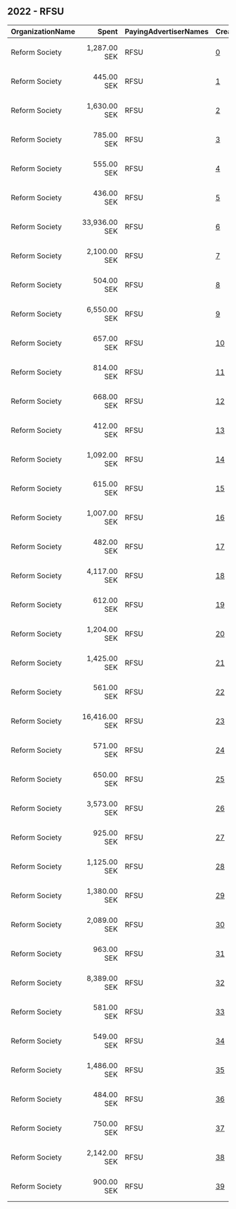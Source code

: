 ## 2022 - RFSU 
|OrganizationName|Spent|PayingAdvertiserNames|CreativeUrls|Impressions|Genders|AgeBrackets|CountryCodes|BillingAddresses|CandidateBallotInformation|
|:---|---:|:---|:---|---:|:---|:---|:---|:---|:---|
|Reform Society|1,287.00 SEK|RFSU|[0](https://www.snap.com/political-ads/asset/184d5321d4b26bfaf383add24d18fe6e20ae634053ac08b3ec2d6ecc7a6a48fe?mediaType=mp4)|38,121||16+|sweden|"Kungsgatan 18,Stockholm,111 35,SE"|Hands off|
|Reform Society|445.00 SEK|RFSU|[1](https://www.snap.com/political-ads/asset/703488a338d5de6fa1e15157de79bca1885a60b1a5225acbdf9f149044669c8a?mediaType=mp4)|11,961||16+|sweden|"Kungsgatan 18,Stockholm,111 35,SE"|Hands off|
|Reform Society|1,630.00 SEK|RFSU|[2](https://www.snap.com/political-ads/asset/f8b9f2f8f908b023ee0080dee93840fb25da44bdd689fb16ff18d6898f5d2bff?mediaType=mp4)|48,820||16+|sweden|"Kungsgatan 18,Stockholm,111 35,SE"|Hands off|
|Reform Society|785.00 SEK|RFSU|[3](https://www.snap.com/political-ads/asset/eb5d1f0d77aa8d6f82473a9ad5eb48170b5c7579fcc86bbb8d91b5a509a786c8?mediaType=mp4)|25,465||16+|sweden|"Kungsgatan 18,Stockholm,111 35,SE"|Hands off|
|Reform Society|555.00 SEK|RFSU|[4](https://www.snap.com/political-ads/asset/eb5d1f0d77aa8d6f82473a9ad5eb48170b5c7579fcc86bbb8d91b5a509a786c8?mediaType=mp4)|16,723||16-35|sweden|"Kungsgatan 18,Stockholm,111 35,SE"|Hands off|
|Reform Society|436.00 SEK|RFSU|[5](https://www.snap.com/political-ads/asset/eb5d1f0d77aa8d6f82473a9ad5eb48170b5c7579fcc86bbb8d91b5a509a786c8?mediaType=mp4)|11,224||16+|sweden|"Kungsgatan 18,Stockholm,111 35,SE"|Hands off|
|Reform Society|33,936.00 SEK|RFSU|[6](https://www.snap.com/political-ads/asset/ca05ce0e3cb36de893af100de5a2c74b5e8599798b56bf21580b497c8c487b3b?mediaType=mp4)|778,700||16-35|sweden|"Kungsgatan 18,Stockholm,111 35,SE"|Hands off|
|Reform Society|2,100.00 SEK|RFSU|[7](https://www.snap.com/political-ads/asset/e079a3f93e1075a8265f419e6056458b4e3e59feadfd9cf7d6c8fcdf04e171b8?mediaType=mp4)|88,374||16+|sweden|"Kungsgatan 18,Stockholm,111 35,SE"|Hands off|
|Reform Society|504.00 SEK|RFSU|[8](https://www.snap.com/political-ads/asset/184d5321d4b26bfaf383add24d18fe6e20ae634053ac08b3ec2d6ecc7a6a48fe?mediaType=mp4)|12,883||16+|sweden|"Kungsgatan 18,Stockholm,111 35,SE"|Hands off|
|Reform Society|6,550.00 SEK|RFSU|[9](https://www.snap.com/political-ads/asset/f8b9f2f8f908b023ee0080dee93840fb25da44bdd689fb16ff18d6898f5d2bff?mediaType=mp4)|161,019||16+|sweden|"Kungsgatan 18,Stockholm,111 35,SE"|Hands off|
|Reform Society|657.00 SEK|RFSU|[10](https://www.snap.com/political-ads/asset/703488a338d5de6fa1e15157de79bca1885a60b1a5225acbdf9f149044669c8a?mediaType=mp4)|21,528||16+|sweden|"Kungsgatan 18,Stockholm,111 35,SE"|Hands off|
|Reform Society|814.00 SEK|RFSU|[11](https://www.snap.com/political-ads/asset/57432a5e9274533eeeecc4bf1bc856fa4e8208ee3cc16d6f2e9cc9580348aed9?mediaType=mp4)|27,546||16+|sweden|"Kungsgatan 18,Stockholm,111 35,SE"|Hands off|
|Reform Society|668.00 SEK|RFSU|[12](https://www.snap.com/political-ads/asset/703488a338d5de6fa1e15157de79bca1885a60b1a5225acbdf9f149044669c8a?mediaType=mp4)|24,088||16-35|sweden|"Kungsgatan 18,Stockholm,111 35,SE"|Hands off|
|Reform Society|412.00 SEK|RFSU|[13](https://www.snap.com/political-ads/asset/703488a338d5de6fa1e15157de79bca1885a60b1a5225acbdf9f149044669c8a?mediaType=mp4)|10,926||16+|sweden|"Kungsgatan 18,Stockholm,111 35,SE"|Hands off|
|Reform Society|1,092.00 SEK|RFSU|[14](https://www.snap.com/political-ads/asset/703488a338d5de6fa1e15157de79bca1885a60b1a5225acbdf9f149044669c8a?mediaType=mp4)|46,127||16+|sweden|"Kungsgatan 18,Stockholm,111 35,SE"|Hands off|
|Reform Society|615.00 SEK|RFSU|[15](https://www.snap.com/political-ads/asset/eb5d1f0d77aa8d6f82473a9ad5eb48170b5c7579fcc86bbb8d91b5a509a786c8?mediaType=mp4)|20,666||16+|sweden|"Kungsgatan 18,Stockholm,111 35,SE"|Hands off|
|Reform Society|1,007.00 SEK|RFSU|[16](https://www.snap.com/political-ads/asset/eb5d1f0d77aa8d6f82473a9ad5eb48170b5c7579fcc86bbb8d91b5a509a786c8?mediaType=mp4)|40,873||16+|sweden|"Kungsgatan 18,Stockholm,111 35,SE"|Hands off|
|Reform Society|482.00 SEK|RFSU|[17](https://www.snap.com/political-ads/asset/703488a338d5de6fa1e15157de79bca1885a60b1a5225acbdf9f149044669c8a?mediaType=mp4)|16,547||16+|sweden|"Kungsgatan 18,Stockholm,111 35,SE"|Hands off|
|Reform Society|4,117.00 SEK|RFSU|[18](https://www.snap.com/political-ads/asset/57432a5e9274533eeeecc4bf1bc856fa4e8208ee3cc16d6f2e9cc9580348aed9?mediaType=mp4)|166,146||16+|sweden|"Kungsgatan 18,Stockholm,111 35,SE"|Hands off|
|Reform Society|612.00 SEK|RFSU|[19](https://www.snap.com/political-ads/asset/e079a3f93e1075a8265f419e6056458b4e3e59feadfd9cf7d6c8fcdf04e171b8?mediaType=mp4)|20,442||16+|sweden|"Kungsgatan 18,Stockholm,111 35,SE"|Hands off|
|Reform Society|1,204.00 SEK|RFSU|[20](https://www.snap.com/political-ads/asset/703488a338d5de6fa1e15157de79bca1885a60b1a5225acbdf9f149044669c8a?mediaType=mp4)|47,467||16+|sweden|"Kungsgatan 18,Stockholm,111 35,SE"|Hands off|
|Reform Society|1,425.00 SEK|RFSU|[21](https://www.snap.com/political-ads/asset/184d5321d4b26bfaf383add24d18fe6e20ae634053ac08b3ec2d6ecc7a6a48fe?mediaType=mp4)|43,667||16+|sweden|"Kungsgatan 18,Stockholm,111 35,SE"|Hands off|
|Reform Society|561.00 SEK|RFSU|[22](https://www.snap.com/political-ads/asset/f8b9f2f8f908b023ee0080dee93840fb25da44bdd689fb16ff18d6898f5d2bff?mediaType=mp4)|18,991||16-35|sweden|"Kungsgatan 18,Stockholm,111 35,SE"|Hands off|
|Reform Society|16,416.00 SEK|RFSU|[23](https://www.snap.com/political-ads/asset/ca05ce0e3cb36de893af100de5a2c74b5e8599798b56bf21580b497c8c487b3b?mediaType=mp4)|415,421||16+|sweden|"Kungsgatan 18,Stockholm,111 35,SE"|Hands off|
|Reform Society|571.00 SEK|RFSU|[24](https://www.snap.com/political-ads/asset/57432a5e9274533eeeecc4bf1bc856fa4e8208ee3cc16d6f2e9cc9580348aed9?mediaType=mp4)|19,681||16+|sweden|"Kungsgatan 18,Stockholm,111 35,SE"|Hands off|
|Reform Society|650.00 SEK|RFSU|[25](https://www.snap.com/political-ads/asset/184d5321d4b26bfaf383add24d18fe6e20ae634053ac08b3ec2d6ecc7a6a48fe?mediaType=mp4)|22,394||16-35|sweden|"Kungsgatan 18,Stockholm,111 35,SE"|Hands off|
|Reform Society|3,573.00 SEK|RFSU|[26](https://www.snap.com/political-ads/asset/ca05ce0e3cb36de893af100de5a2c74b5e8599798b56bf21580b497c8c487b3b?mediaType=mp4)|101,867||16+|sweden|"Kungsgatan 18,Stockholm,111 35,SE"|Hands off|
|Reform Society|925.00 SEK|RFSU|[27](https://www.snap.com/political-ads/asset/fa3b4385aab39854399319f12e3ebae66500da06ceb2fb6b0d10fd87a2d6b187?mediaType=mp4)|33,085||16-35|sweden|"Kungsgatan 18,Stockholm,111 35,SE"|Hands off|
|Reform Society|1,125.00 SEK|RFSU|[28](https://www.snap.com/political-ads/asset/f8b9f2f8f908b023ee0080dee93840fb25da44bdd689fb16ff18d6898f5d2bff?mediaType=mp4)|42,459||16+|sweden|"Kungsgatan 18,Stockholm,111 35,SE"|Hands off|
|Reform Society|1,380.00 SEK|RFSU|[29](https://www.snap.com/political-ads/asset/ca05ce0e3cb36de893af100de5a2c74b5e8599798b56bf21580b497c8c487b3b?mediaType=mp4)|41,666||16+|sweden|"Kungsgatan 18,Stockholm,111 35,SE"|Hands off|
|Reform Society|2,089.00 SEK|RFSU|[30](https://www.snap.com/political-ads/asset/57432a5e9274533eeeecc4bf1bc856fa4e8208ee3cc16d6f2e9cc9580348aed9?mediaType=mp4)|72,473||16-35|sweden|"Kungsgatan 18,Stockholm,111 35,SE"|Hands off|
|Reform Society|963.00 SEK|RFSU|[31](https://www.snap.com/political-ads/asset/184d5321d4b26bfaf383add24d18fe6e20ae634053ac08b3ec2d6ecc7a6a48fe?mediaType=mp4)|36,511||16+|sweden|"Kungsgatan 18,Stockholm,111 35,SE"|Hands off|
|Reform Society|8,389.00 SEK|RFSU|[32](https://www.snap.com/political-ads/asset/ca05ce0e3cb36de893af100de5a2c74b5e8599798b56bf21580b497c8c487b3b?mediaType=mp4)|311,299||16+|sweden|"Kungsgatan 18,Stockholm,111 35,SE"|Hands off|
|Reform Society|581.00 SEK|RFSU|[33](https://www.snap.com/political-ads/asset/e079a3f93e1075a8265f419e6056458b4e3e59feadfd9cf7d6c8fcdf04e171b8?mediaType=mp4)|20,596||16-35|sweden|"Kungsgatan 18,Stockholm,111 35,SE"|Hands off|
|Reform Society|549.00 SEK|RFSU|[34](https://www.snap.com/political-ads/asset/e079a3f93e1075a8265f419e6056458b4e3e59feadfd9cf7d6c8fcdf04e171b8?mediaType=mp4)|15,354||16+|sweden|"Kungsgatan 18,Stockholm,111 35,SE"|Hands off|
|Reform Society|1,486.00 SEK|RFSU|[35](https://www.snap.com/political-ads/asset/fa3b4385aab39854399319f12e3ebae66500da06ceb2fb6b0d10fd87a2d6b187?mediaType=mp4)|44,592||16+|sweden|"Kungsgatan 18,Stockholm,111 35,SE"|Hands off|
|Reform Society|484.00 SEK|RFSU|[36](https://www.snap.com/political-ads/asset/f8b9f2f8f908b023ee0080dee93840fb25da44bdd689fb16ff18d6898f5d2bff?mediaType=mp4)|12,834||16+|sweden|"Kungsgatan 18,Stockholm,111 35,SE"|Hands off|
|Reform Society|750.00 SEK|RFSU|[37](https://www.snap.com/political-ads/asset/57432a5e9274533eeeecc4bf1bc856fa4e8208ee3cc16d6f2e9cc9580348aed9?mediaType=mp4)|21,160||16+|sweden|"Kungsgatan 18,Stockholm,111 35,SE"|Hands off|
|Reform Society|2,142.00 SEK|RFSU|[38](https://www.snap.com/political-ads/asset/e079a3f93e1075a8265f419e6056458b4e3e59feadfd9cf7d6c8fcdf04e171b8?mediaType=mp4)|63,430||16+|sweden|"Kungsgatan 18,Stockholm,111 35,SE"|Hands off|
|Reform Society|900.00 SEK|RFSU|[39](https://www.snap.com/political-ads/asset/fa3b4385aab39854399319f12e3ebae66500da06ceb2fb6b0d10fd87a2d6b187?mediaType=mp4)|29,673||16+|sweden|"Kungsgatan 18,Stockholm,111 35,SE"|Hands off|

